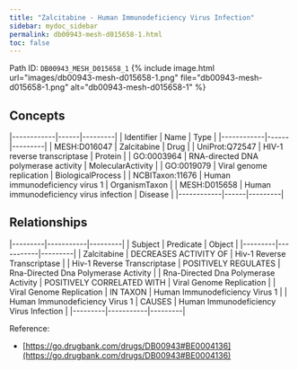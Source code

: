 ```yaml
---
title: "Zalcitabine - Human Immunodeficiency Virus Infection"
sidebar: mydoc_sidebar
permalink: db00943-mesh-d015658-1.html
toc: false 
---
```



Path ID: `DB00943_MESH_D015658_1`
{% include image.html url="images/db00943-mesh-d015658-1.png" file="db00943-mesh-d015658-1.png" alt="db00943-mesh-d015658-1" %}

## Concepts

|------------|------|---------|
| Identifier | Name | Type    |
|------------|------|---------|
| MESH:D016047 | Zalcitabine | Drug |
| UniProt:Q72547 | HIV-1 reverse transcriptase | Protein |
| GO:0003964 | RNA-directed DNA polymerase activity | MolecularActivity |
| GO:0019079 | Viral genome replication | BiologicalProcess |
| NCBITaxon:11676 | Human immunodeficiency virus 1 | OrganismTaxon |
| MESH:D015658 | Human immunodeficiency virus infection | Disease |
|------------|------|---------|

## Relationships

|---------|-----------|---------|
| Subject | Predicate | Object  |
|---------|-----------|---------|
| Zalcitabine | DECREASES ACTIVITY OF | Hiv-1 Reverse Transcriptase |
| Hiv-1 Reverse Transcriptase | POSITIVELY REGULATES | Rna-Directed Dna Polymerase Activity |
| Rna-Directed Dna Polymerase Activity | POSITIVELY CORRELATED WITH | Viral Genome Replication |
| Viral Genome Replication | IN TAXON | Human Immunodeficiency Virus 1 |
| Human Immunodeficiency Virus 1 | CAUSES | Human Immunodeficiency Virus Infection |
|---------|-----------|---------|

Reference: 
  - [https://go.drugbank.com/drugs/DB00943#BE0004136](https://go.drugbank.com/drugs/DB00943#BE0004136)
